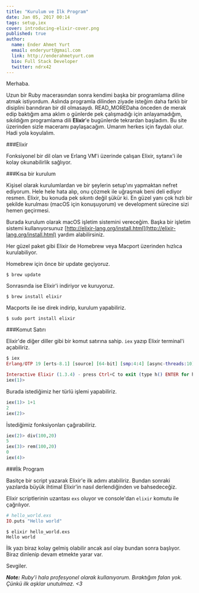 ```yaml
---
title: "Kurulum ve İlk Program"
date: Jan 05, 2017 00:14
tags: setup,iex
cover: introducing-elixir-cover.png
published: true
author:
  name: Ender Ahmet Yurt
  email: enderyurt@gmail.com
  link: http://enderahmetyurt.com
  bio: Full Stack Developer
  twitter: ndrx42
---
```


Merhaba.

Uzun bir Ruby macerasından sonra kendimi başka bir programlama diline atmak 
istiyordum. Aslında programla dilinden ziyade isteğim daha farklı bir disiplini 
barındıran bir dil olmasaydı. READ_MOREDaha önceden de merak edip baktığım ama aklım o günlerde pek çalışmadığı için anlayamadığım, sıkıldığım programlama dili **Elixir**'e bugünlerde tekrardan başladım. Bu site üzerinden sizle maceramı paylaşacağım. Umarım herkes için faydalı olur. Hadi yola koyulalım.

###Elixir

Fonksiyonel bir dil olan ve Erlang VM'i üzerinde çalışan Elixir, sytanx'i ile kolay okunabilirlik sağlıyor.

###Kısa bir kurulum

Kişisel olarak kurulumlardan ve bir şeylerin setup'ını yapmaktan nefret ediyorum. Hele hele hata alıp, onu çözmek ile uğraşmak beni deli ediyor resmen. Elixir, bu konuda pek sıkıntı değil şükür ki. En güzel yanı çok hızlı bir şekilde kurulması (macOS için konuşuyorum) ve development sürecine sizi hemen geçirmesi.

Burada kurulum olarak macOS işletim sistemini vereceğim. Başka bir işletim sistemi kullanıyorsunuz [http://elixir-lang.org/install.html](http://elixir-lang.org/install.html) yardım alabilirsiniz.

Her güzel paket gibi Elixir de Homebrew veya Macport üzerinden hızlıca kurulabiliyor.

Homebrew için önce bir update geçiyoruz.

```
$ brew update
```

Sonrasında ise Elixir'i indiriyor ve kuruyoruz.

```
$ brew install elixir
```

Macports ile ise direk indirip, kurulum yapabiliriz.

```
$ sudo port install elixir
```

###Komut Satırı

Elixir'de diğer diller gibi bir komut satırına sahip. ```iex``` yazıp Elixir terminal'i açabiliriz.

```elixir
$ iex
Erlang/OTP 19 [erts-8.1] [source] [64-bit] [smp:4:4] [async-threads:10] [hipe] [kernel-poll:false] [dtrace]

Interactive Elixir (1.3.4) - press Ctrl+C to exit (type h() ENTER for help)
iex(1)>
```

Burada istediğimiz her türlü işlemi yapabiliriz.

```elixir
iex(1)> 1+1
2
iex(2)>
```

İstediğimiz fonksiyonları çağırabiliriz.

```elixir
iex(2)> div(100,20)
5
iex(3)> rem(100,20)
0
iex(4)>
```


###İlk Program

Basitçe bir script yazarak Elixir'e ilk adımı atabiliriz. Bundan sonraki yazılarda büyük ihtimal Elixir'in nasıl derlendiğinden ve bahsedeceğiz.

Elixir scriptlerinin uzantası ```exs``` oluyor ve console'dan ```elixir``` komutu ile çağrılıyor.

```elixir
# hello_world.exs
IO.puts "Hello world"
```

```
$ elixir hello_world.exs
Hello world
```

İlk yazı biraz kolay gelmiş olabilir ancak asıl olay bundan sonra başlıyor. Biraz dinlenip devam etmekte yarar var.

Sevgiler.

_**Note:** Ruby'i hala profesyonel olarak kullanıyorum. Bıraktığım falan yok. Çünkü ilk aşklar unutulmaz. <3_